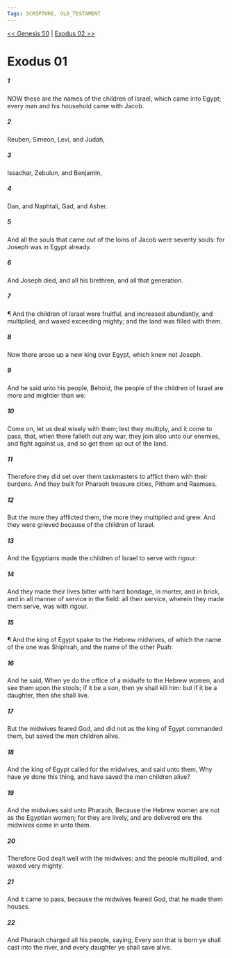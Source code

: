```yaml
---
Tags: SCRIPTURE, OLD_TESTAMENT
---
```


[<< Genesis 50](OLD_TESTAMENT/01_Genesis/Genesis_50.md) | [Exodus 02 >>](OLD_TESTAMENT/02_Exodus/Exodus_02.md)

# Exodus 01

##### 1
 NOW these are the names of the children of Israel, which came into Egypt; every man and his household came with Jacob.
##### 2
 Reuben, Simeon, Levi, and Judah,
##### 3
 Issachar, Zebulun, and Benjamin,
##### 4
 Dan, and Naphtali, Gad, and Asher.
##### 5
 And all the souls that came out of the loins of Jacob were seventy souls: for Joseph was in Egypt already.
##### 6
 And Joseph died, and all his brethren, and all that generation.
##### 7
 ¶ And the children of Israel were fruitful, and increased abundantly, and multiplied, and waxed exceeding mighty; and the land was filled with them.
##### 8
 Now there arose up a new king over Egypt, which knew not Joseph.
##### 9
 And he said unto his people, Behold, the people of the children of Israel are more and mightier than we:
##### 10
 Come on, let us deal wisely with them; lest they multiply, and it come to pass, that, when there falleth out any war, they join also unto our enemies, and fight against us, and so get them up out of the land.
##### 11
 Therefore they did set over them taskmasters to afflict them with their burdens.  And they built for Pharaoh treasure cities, Pithom and Raamses.
##### 12
 But the more they afflicted them, the more they multiplied and grew.  And they were grieved because of the children of Israel.
##### 13
 And the Egyptians made the children of Israel to serve with rigour:
##### 14
 And they made their lives bitter with hard bondage, in morter, and in brick, and in all manner of service in the field: all their service, wherein they made them serve, was with rigour.
##### 15
 ¶ And the king of Egypt spake to the Hebrew midwives, of which the name of the one was Shiphrah, and the name of the other Puah:
##### 16
 And he said, When ye do the office of a midwife to the Hebrew women, and see them upon the stools; if it be a son, then ye shall kill him: but if it be a daughter, then she shall live.
##### 17
 But the midwives feared God, and did not as the king of Egypt commanded them, but saved the men children alive.
##### 18
 And the king of Egypt called for the midwives, and said unto them, Why have ye done this thing, and have saved the men children alive?
##### 19
 And the midwives said unto Pharaoh, Because the Hebrew women are not as the Egyptian women; for they are lively, and are delivered ere the midwives come in unto them.
##### 20
 Therefore God dealt well with the midwives: and the people multiplied, and waxed very mighty.
##### 21
 And it came to pass, because the midwives feared God, that he made them houses.
##### 22
 And Pharaoh charged all his people, saying, Every son that is born ye shall cast into the river, and every daughter ye shall save alive.
